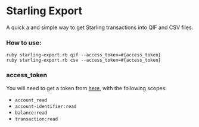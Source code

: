 # Starling Export

A quick a and simple way to get Starling transactions into QIF and CSV files.


### How to use:

```
ruby starling-export.rb qif --access_token=#{access_token}
ruby starling-export.rb csv --access_token=#{access_token}
```

### access_token

You will need to get a token from [here][token_req], with the
following scopes:

- `account_read`
- `account-identifier:read`
- `balance:read`
- `transaction:read`

[token_req]: https://developer.starlingbank.com/token/list
